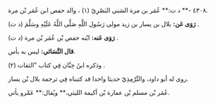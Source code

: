 ٤٣٠٨ -** د ت:** عُمَر بن مرة الشني البَصْرِيّ (١) ، والد حفص ابن عُمَر بْن مرة.

**رَوَى عَن:** بلال بن يسار بن زيد مولى رَسُول اللَّهِ صَلَّى اللَّهُ عَلَيْهِ وسَلَّمَ (د ت) .

**رَوَى عَنه:** ابْنه حفص بْن عُمَر بْن مرة (د ت) .

**قال النَّسَائي:** ليس به بأس.

وذكره ابنُ حِبَّان فِي كتاب "الثقات (٢) .

روى له أبو داود، والتِّرْمِذِيّ حديثا واحدا قد كتبناه فِي ترجمة بلال بْن يسار.

عُمَر بْن مسلم بْن عمارة بْن أكيمة الليثي،** ويُقال:** عَمْرو يأتي.